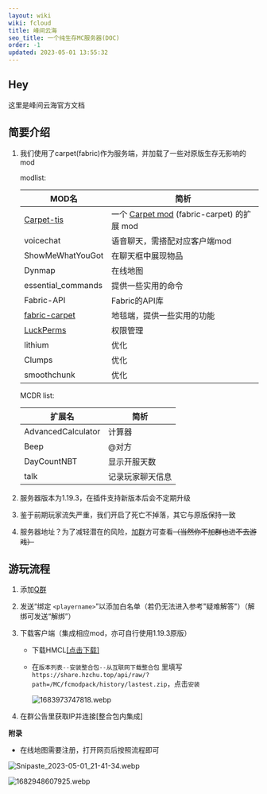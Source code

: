 ```yaml
---
layout: wiki
wiki: fcloud
title: 峰间云海
seo_title: 一个纯生存MC服务器(DOC)
order: -1
updated: 2023-05-01 13:55:32
---
```


## Hey

这里是峰间云海官方文档

## 简要介绍

1. 我们使用了carpet(fabric)作为服务端，并加载了一些对原版生存无影响的mod

   modlist:

   | MOD名                                                        | 简析                                                         |
   | ------------------------------------------------------------ | ------------------------------------------------------------ |
   | [Carpet-tis](https://github.com/TISUnion/Carpet-TIS-Addition) | 一个 [Carpet mod](https://github.com/gnembon/fabric-carpet) (fabric-carpet) 的扩展 mod |
   | voicechat                                                    | 语音聊天，需搭配对应客户端mod                                |
   | ShowMeWhatYouGot                                             | 在聊天框中展现物品                                           |
   | Dynmap                                                       | 在线地图                                                     |
   | essential_commands                                           | 提供一些实用的命令                                           |
   | Fabric-API                                                   | Fabric的API库                                                |
   | [fabric-carpet](https://github.com/gnembon/fabric-carpet)    | 地毯端，提供一些实用的功能                                   |
   | [LuckPerms](https://luckperms.net/)                          | 权限管理                                                     |
   | lithium                                                      | 优化                                                         |
   | Clumps                                                       | 优化                                                         |
   | smoothchunk                                                  | 优化                                                         |

   MCDR list:

   | 扩展名             | 简析             |
   | ------------------ | ---------------- |
   | AdvancedCalculator | 计算器           |
   | Beep               | @对方            |
   | DayCountNBT        | 显示开服天数     |
   | talk               | 记录玩家聊天信息 |

   

2. 服务器版本为1.19.3，在插件支持新版本后会不定期升级

3. 鉴于前期玩家流失严重，我们开启了死亡不掉落，其它与原版保持一致

4. 服务器地址？为了减轻潜在的风险，[加群](https://jq.qq.com/?_wv=1027&k=erVXhRym)方可查看~~（当然你不加群也进不去游戏）~~

## 游玩流程

1. 添加[Q群](https://jq.qq.com/?_wv=1027&k=erVXhRym)

2. 发送“绑定 `<playername>`”以添加白名单（若仍无法进入参考"疑难解答"）（解绑可发送“解绑”）

3. 下载客户端（集成相应mod，亦可自行使用1.19.3原版）

   -  下载HMCL[[点击下载]](https://share.hzchu.top/api/raw/?path=/MC/fcmodpack/HMCL3.2%E5%90%AF%E5%8A%A8%E5%99%A8.exe)

   - 在`版本列表--安装整合包--从互联网下载整合包` 里填写`https://share.hzchu.top/api/raw/?path=/MC/fcmodpack/history/lastest.zip`，点击`安装`

     ![1683973747818.webp](https://onep.hzchu.top/mount/pic/2023/05/13/645f66752bb93.webp)

     

4. 在群公告里获取IP并连接[整合包内集成]

**附录**

- 在线地图需要注册，打开网页后按照流程即可

![Snipaste_2023-05-01_21-41-34.webp](https://onep.hzchu.top/mount/pic/2023/05/01/644fc215cdcc4.webp)

![1682948607925.webp](https://onep.hzchu.top/mount/pic/2023/05/01/644fc20042a10.webp)



